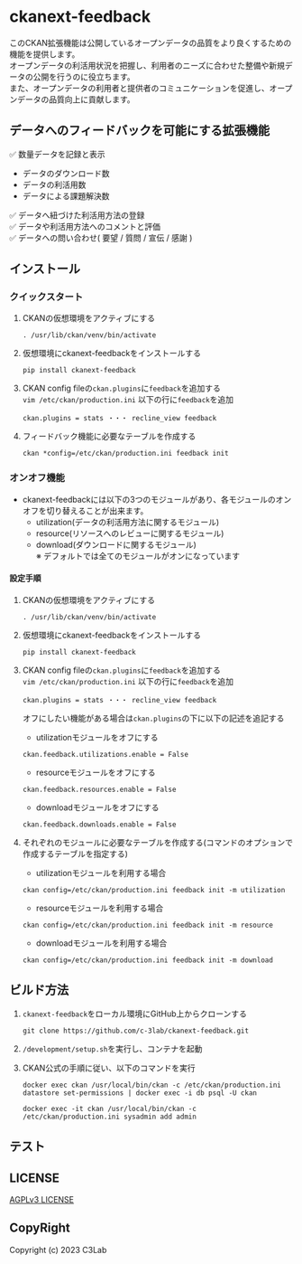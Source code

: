 # ckanext-feedback

このCKAN拡張機能は公開しているオープンデータの品質をより良くするための機能を提供します。  
オープンデータの利活用状況を把握し、利用者のニーズに合わせた整備や新規データの公開を行うのに役立ちます。  
また、オープンデータの利用者と提供者のコミュニケーションを促進し、オープンデータの品質向上に貢献します。

## データへのフィードバックを可能にする拡張機能

✅ 数量データを記録と表示  
* データのダウンロード数
* データの利活用数
* データによる課題解決数  

✅ データへ紐づけた利活用方法の登録  
✅ データや利活用方法へのコメントと評価  
✅ データへの問い合わせ( 要望 / 質問 / 宣伝 / 感謝 )  

## インストール

### クイックスタート

1. CKANの仮想環境をアクティブにする
   ```
   . /usr/lib/ckan/venv/bin/activate
   ```

2. 仮想環境にckanext-feedbackをインストールする
   ```
   pip install ckanext-feedback
   ```

3. CKAN config fileの`ckan.plugins`に`feedback`を追加する  
   `vim /etc/ckan/production.ini` 以下の行に`feedback`を追加
   ```
   ckan.plugins = stats ・・・ recline_view feedback
   ```

4. フィードバック機能に必要なテーブルを作成する  
   ```
   ckan *config=/etc/ckan/production.ini feedback init
   ```

### オンオフ機能

* ckanext-feedbackには以下の3つのモジュールがあり、各モジュールのオンオフを切り替えることが出来ます。
  * utilization(データの利活用方法に関するモジュール)
  * resource(リソースへのレビューに関するモジュール)
  * download(ダウンロードに関するモジュール)  
※ デフォルトでは全てのモジュールがオンになっています

#### 設定手順

1. CKANの仮想環境をアクティブにする
   ```
   . /usr/lib/ckan/venv/bin/activate
   ```

2. 仮想環境にckanext-feedbackをインストールする
   ```
   pip install ckanext-feedback
   ```

3. CKAN config fileの`ckan.plugins`に`feedback`を追加する  
   `vim /etc/ckan/production.ini` 以下の行に`feedback`を追加
   ```
   ckan.plugins = stats ・・・ recline_view feedback
   ```

   オフにしたい機能がある場合は`ckan.plugins`の下に以下の記述を追記する

    * utilizationモジュールをオフにする  
    ```
    ckan.feedback.utilizations.enable = False
    ```

    * resourceモジュールをオフにする  
    ```
    ckan.feedback.resources.enable = False
    ```

    * downloadモジュールをオフにする  
    ```
    ckan.feedback.downloads.enable = False
    ```

4. それぞれのモジュールに必要なテーブルを作成する(コマンドのオプションで作成するテーブルを指定する)

    * utilizationモジュールを利用する場合
    ```
    ckan config=/etc/ckan/production.ini feedback init -m utilization
    ```

    * resourceモジュールを利用する場合
    ```
    ckan config=/etc/ckan/production.ini feedback init -m resource
    ```

    * downloadモジュールを利用する場合
    ```
    ckan config=/etc/ckan/production.ini feedback init -m download
    ```

## ビルド方法

1. `ckanext-feedback`をローカル環境にGitHub上からクローンする
    ```
    git clone https://github.com/c-3lab/ckanext-feedback.git
    ```

2. `/development/setup.sh`を実行し、コンテナを起動

3. CKAN公式の手順に従い、以下のコマンドを実行
    ```
    docker exec ckan /usr/local/bin/ckan -c /etc/ckan/production.ini datastore set-permissions | docker exec -i db psql -U ckan
    ```
    ```
    docker exec -it ckan /usr/local/bin/ckan -c /etc/ckan/production.ini sysadmin add admin
    ```

## テスト

## LICENSE

[AGPLv3 LICENSE](https://github.com/c-3lab/ckanext-feedback/blob/feature/documentation-README/LICENSE)

## CopyRight

Copyright (c) 2023 C3Lab